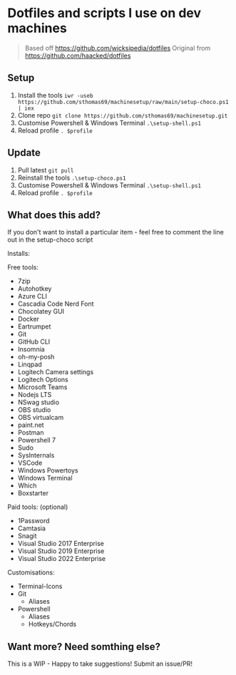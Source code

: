 # Dotfiles and scripts I use on dev machines

> Based off https://github.com/wicksipedia/dotfiles
> Original from https://github.com/haacked/dotfiles

## Setup

1. Install the tools
   `iwr -useb https://github.com/sthomas69/machinesetup/raw/main/setup-choco.ps1 | iex`
2. Clone repo
   `git clone https://github.com/sthomas69/machinesetup.git`
3. Customise Powershell & Windows Terminal
   `.\setup-shell.ps1`
4. Reload profile
   `. $profile`

## Update

1. Pull latest
   `git pull`
2. Reinstall the tools
   `.\setup-choco.ps1`
3. Customise Powershell & Windows Terminal
   `.\setup-shell.ps1`
4. Reload profile
   `. $profile`

## What does this add?

If you don't want to install a particular item - feel free to comment the line out in the setup-choco script

Installs:

Free tools:

- 7zip
- Autohotkey
- Azure CLI
- Cascadia Code Nerd Font
- Chocolatey GUI
- Docker
- Eartrumpet
- Git
- GitHub CLI
- Insomnia
- oh-my-posh
- Linqpad
- Logitech Camera settings
- Logitech Options
- Microsoft Teams
- Nodejs LTS
- NSwag studio
- OBS studio
- OBS virtualcam
- paint.net
- Postman
- Powershell 7
- Sudo
- SysInternals
- VSCode
- Windows Powertoys
- Windows Terminal
- Which
- Boxstarter

Paid tools: (optional)

- 1Password
- Camtasia
- Snagit
- Visual Studio 2017 Enterprise
- Visual Studio 2019 Enterprise
- Visual Studio 2022 Enterprise

Customisations:

- Terminal-Icons
- Git
  - Aliases
- Powershell
  - Aliases
  - Hotkeys/Chords

## Want more? Need somthing else?

This is a WIP - Happy to take suggestions! Submit an issue/PR!
